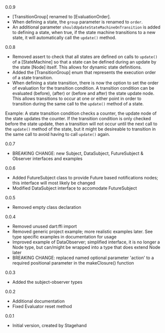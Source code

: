 0.0.9

- [TransitionGroup] renamed to [EvaluationOrder].
- When defining a state, the `group` parameter is renamed to `order`.
- An additional parameter `shouldUpdateStateMachineOnTransition` is added to
defining a state, when true, if the state machine transitions to a new state,
it will automatically call the `update()` method.

0.0.8

- Removed assert to check that all states are defined on calls to `update()` of
a [StateMachine] so that a state can be defined during an update by the state
[Node] itself. This allows for dynamic state definitions.
- Added the [TransitionGroup] enum that represents the execution order of a
state transition.
- When defining a state transition, there is now the option to set the order of
evaluation for the transition condition. A transition condition can be evaluated
(before), (after) or (before and after) the state update node. This allows
transitions to occur at one or either point in order to transition during the
same call to the `update()` method of a state.

Example: A state transition condition checks a counter, the update node of the
state updates the counter. If the transition condition is only checked before
the state update, then a transition will not occur until the next call to the
`update()` method of the state, but it might be desireable to transition in the
same call to avoid having to call `update()` again.

0.0.7

- BREAKING CHANGE: new Subject, DataSubject, FutureSubject & Observer interfaces
and examples

0.0.6

- Added FutureSubject class to provide Future based notifications nodes; this
interface will most likely be changed
- Modified DataSubject interface to accomodate FutureSubject

0.0.5

- Removed empty class declaration

0.0.4

- Removed unused dart:ffi import
- Removed generic project example; more realistic examples later. See type
specific examples in documentation for usage
- Improved example of DataObserver; simplified interface, it is no longer a Node
 type, but can/might be wrapped into a type that does extend Node later
- BREAKING CHANGE: replaced named optional parameter 'action' to a
required positional parameter in the makeClosure() function

0.0.3

- Added the subject-observer types

0.0.2

- Additional documentation
- Fixed Evaluator reset method

0.0.1

- Initial version, created by Stagehand
